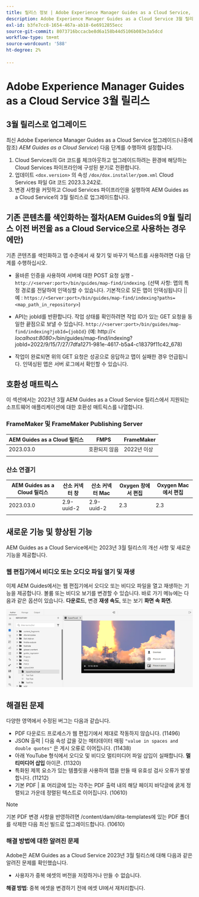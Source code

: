 ```yaml
---
title: 릴리스 정보 | Adobe Experience Manager Guides as a Cloud Service, 2023년 3월 릴리스
description: Adobe Experience Manager Guides as a Cloud Service 3월 릴리스
exl-id: b3fe7cc8-1654-467a-ab18-6e6912855ecc
source-git-commit: 8073716bccacbe8d6a158b44d5106b083e3a5dcd
workflow-type: tm+mt
source-wordcount: '588'
ht-degree: 2%

---
```


# Adobe Experience Manager Guides as a Cloud Service 3월 릴리스

## 3월 릴리스로 업그레이드

최신 Adobe Experience Manager Guides as a Cloud Service 업그레이드(나중에 참조) *AEM Guides as a Cloud Service*) 다음 단계를 수행하여 설정합니다.
1. Cloud Services의 Git 코드를 체크아웃하고 업그레이드하려는 환경에 해당하는 Cloud Services 파이프라인에 구성된 분기로 전환합니다.
2. 업데이트 `<dox.version>` 의 속성 `/dox/dox.installer/pom.xml` Cloud Services 파일 Git 코드 2023.3.242로.
3. 변경 사항을 커밋하고 Cloud Services 파이프라인을 실행하여 AEM Guides as a Cloud Service의 3월 릴리스로 업그레이드합니다.

## 기존 콘텐츠를 색인화하는 절차(AEM Guides의 9월 릴리스 이전 버전을 as a Cloud Service으로 사용하는 경우에만)

기존 콘텐츠를 색인화하고 맵 수준에서 새 찾기 및 바꾸기 텍스트를 사용하려면 다음 단계를 수행하십시오.

* 올바른 인증을 사용하여 서버에 대한 POST 요청 실행 - `http://<server:port>/bin/guides/map-find/indexing`.
(선택 사항: 맵의 특정 경로를 전달하여 인덱싱할 수 있습니다. 기본적으로 모든 맵이 인덱싱됩니다 || 예 : `https://<Server:port>/bin/guides/map-find/indexing?paths=<map_path_in_repository>`)

* API는 jobId를 반환합니다. 작업 상태를 확인하려면 작업 ID가 있는 GET 요청을 동일한 끝점으로 보낼 수 있습니다. `http://<server:port>/bin/guides/map-find/indexing?jobId={jobId}`
(예: http://&lt;
_localhost:8080_>/bin/guides/map-find/indexing?jobId=2022/9/15/7/27/7dfa1271-981e-4617-b5a4-c18379f11c42_678)

* 작업이 완료되면 위의 GET 요청은 성공으로 응답하고 맵이 실패한 경우 언급됩니다. 인덱싱된 맵은 서버 로그에서 확인할 수 있습니다.

## 호환성 매트릭스

이 섹션에서는 2023년 3월 AEM Guides as a Cloud Service 릴리스에서 지원되는 소프트웨어 애플리케이션에 대한 호환성 매트릭스를 나열합니다.

### FrameMaker 및 FrameMaker Publishing Server

| AEM Guides as a Cloud 릴리스 | FMPS | FrameMaker |
| --- | --- | --- |
| 2023.03.0 | 호환되지 않음 | 2022년 이상 |
|  |  |  |


### 산소 연결기

| AEM Guides as a Cloud 릴리스 | 산소 커넥터 창 | 산소 커넥터 Mac | Oxygen 창에서 편집 | Oxygen Mac에서 편집 |
| --- | --- | --- | --- | --- |
| 2023.03.0 | 2.9-uuid-2 | 2.9-uuid-2 | 2.3 | 2.3 |
|  |  |  |  |


## 새로운 기능 및 향상된 기능

AEM Guides as a Cloud Service에서는 2023년 3월 릴리스의 개선 사항 및 새로운 기능을 제공합니다.

### 웹 편집기에서 비디오 또는 오디오 파일 열기 및 재생

이제 AEM Guides에서는 웹 편집기에서 오디오 또는 비디오 파일을 열고 재생하는 기능을 제공합니다. 볼륨 또는 비디오 보기를 변경할 수 있습니다. 바로 가기 메뉴에는 다음과 같은 옵션이 있습니다. **다운로드**, 변경 **재생 속도**, 또는 보기 **화면 속 화면**.

<img src="assets/video-web-editor.png" alt="비디오 재생" width="600">


## 해결된 문제

다양한 영역에서 수정된 버그는 다음과 같습니다.

* PDF 다운로드 프로세스가 웹 편집기에서 제대로 작동하지 않습니다. (11496)
* JSON 출력 | 다음 속성 값을 갖는 메타데이터 매핑 `"value in spaces and double quotes"` 은 게시 오류로 이어집니다. (11438)
* 아래 YouTube 형식에서 오디오 및 비디오 멀티미디어 파일 삽입이 실패합니다. **멀티미디어 삽입** 아이콘. (11320)
* 특화된 제목 요소가 있는 템플릿을 사용하여 맵을 만들 때 유효성 검사 오류가 발생합니다. (11212)
* 기본 PDF | 표 머리글에 있는 각주는 PDF 출력 내의 해당 페이지 바닥글에 굵게 정렬되고 가운데 정렬된 텍스트로 이어집니다. (10610)
>[!NOTE]
>
>기본 PDF 변경 사항을 반영하려면 /content/dam/dita-templates에 있는 PDF 폴더를 삭제한 다음 최신 빌드로 업그레이드합니다. (10610)

### 해결 방법에 대한 알려진 문제

Adobe은 AEM Guides as a Cloud Service 2023년 3월 릴리스에 대해 다음과 같은 알려진 문제를 확인했습니다.

* 사용자가 중복 에셋의 버전을 저장하거나 만들 수 없습니다.

**해결 방법**: 중복 에셋을 변경하기 전에 에셋 UI에서 재처리합니다.
